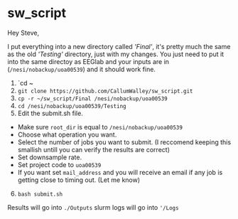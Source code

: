# sw_script

Hey Steve,

I put everything into a new directory called *'Final'*, it's pretty much the same as the old *'Testing'* directory, just with my changes.
You just need to put it into the same directoy as EEGlab and your inputs are in (`/nesi/nobackup/uoa00539`) and it should work fine.

1. `cd ~
2. `git clone https://github.com/CallumWalley/sw_script.git`
3. `cp -r ~/sw_script/Final /nesi/nobackup/uoa00539`
4. `cd /nesi/nobackup/uoa00539/Testing`
5. Edit the submit.sh file.
  * Make sure `root_dir` is equal to `/nesi/nobackup/uoa00539`
  * Choose what operation you want.
  * Select the number of jobs you want to submit. (I reccomend keeping this smallish untill you can verify the results are correct)
  * Set downsample rate.
  * Set project code to `uoa00539`
  * If you want set `mail_address` and you will receive an email if any job is getting close to timing out. (Let me know)
6. `bash submit.sh`

Results will go into `./Outputs` slurm logs will go into `'/Logs`

